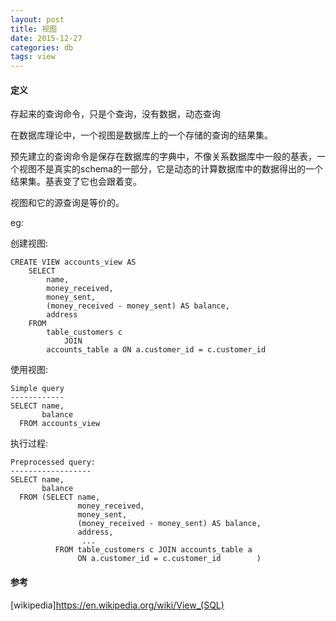 ```yaml
---
layout: post
title: 视图
date: 2015-12-27
categories: db
tags: view
---
```


#### 定义

存起来的查询命令，只是个查询，没有数据，动态查询

在数据库理论中，一个视图是数据库上的一个存储的查询的结果集。

预先建立的查询命令是保存在数据库的字典中，不像关系数据库中一般的基表，一个视图不是真实的schema的一部分，它是动态的计算数据库中的数据得出的一个结果集。基表变了它也会跟着变。

视图和它的源查询是等价的。

eg:

创建视图:

    CREATE VIEW accounts_view AS
        SELECT
            name,
            money_received,
            money_sent,
            (money_received - money_sent) AS balance,
            address
        FROM
            table_customers c
                JOIN
            accounts_table a ON a.customer_id = c.customer_id

使用视图:

    Simple query
    ------------
    SELECT name,
           balance
      FROM accounts_view

执行过程:

    Preprocessed query:
    ------------------
    SELECT name,
           balance
      FROM (SELECT name,
                   money_received,
                   money_sent,
                   (money_received - money_sent) AS balance,
                   address,
                    ...
              FROM table_customers c JOIN accounts_table a
                   ON a.customer_id = c.customer_id        )

#### 参考

[wikipedia]<https://en.wikipedia.org/wiki/View_(SQL)>
